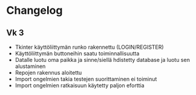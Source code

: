 # Changelog

## Vk 3

- Tkinter käyttöliittymän runko rakennettu (LOGIN/REGISTER)
- Käyttöliittymän buttoneihin saatu toiminnallisuutta
- Datalle luotu oma paikka ja sinne/siellä hdistetty database ja luotu sen alustaminen
- Repojen rakennus aloitettu
- Import ongelmien takia testejen suorittaminen ei toiminut 
- Import ongelmien ratkaisuun käytetty paljon eforttia

